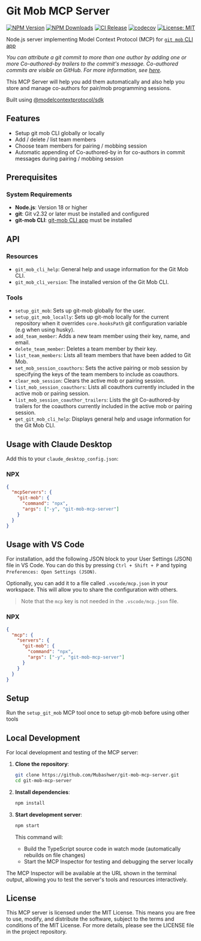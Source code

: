 # Git Mob MCP Server

[![NPM Version](https://img.shields.io/npm/v/git-mob-mcp-server)](https://www.npmjs.com/package/git-mob-mcp-server)
[![NPM Downloads](https://img.shields.io/npm/dt/git-mob-mcp-server)](https://www.npmjs.com/package/git-mob-mcp-server)
[![CI Release](https://github.com/Mubashwer/git-mob-mcp-server/actions/workflows/ci-release.yml/badge.svg)](https://github.com/Mubashwer/git-mob-mcp-server/actions/workflows/ci-release.yml)
[![codecov](https://codecov.io/gh/Mubashwer/git-mob-mcp-server/graph/badge.svg?token=21GJOEYQGG)](https://codecov.io/gh/Mubashwer/git-mob-mcp-server)
[![License: MIT](https://img.shields.io/badge/License-MIT-blue.svg)](https://github.com/Mubashwer/git-mob-mcp-server/blob/main/LICENSE)

Node.js server implementing Model Context Protocol (MCP) for [`git mob` CLI app](https://github.com/Mubashwer/git-mob)

_You can attribute a git commit to more than one author by adding one or more Co-authored-by trailers to the commit's message. Co-authored commits are visible on GitHub.
For more information, see [here](https://docs.github.com/en/pull-requests/committing-changes-to-your-project/creating-and-editing-commits/creating-a-commit-with-multiple-authors)._

This MCP Server will help you add them automatically and also help you store and manage co-authors for pair/mob programming sessions.

Built using [@modelcontextprotocol/sdk](https://github.com/modelcontextprotocol/typescript-sdk)

## Features

- Setup git mob CLI globally or locally
- Add / delete / list team members
- Choose team members for pairing / mobbing session
- Automatic appending of Co-authored-by in for co-authors in commit messages during pairing / mobbing session

## Prerequisites

### System Requirements

- **Node.js**: Version 18 or higher
- **git**: Git v2.32 or later must be installed and configured
- **git-mob CLI**: [git-mob CLI app](https://github.com/Mubashwer/git-mob?tab=readme-ov-file#installation) must be installed

## API

### Resources

- `git_mob_cli_help`: General help and usage information for the Git Mob CLI.
- `git_mob_cli_version`: The installed version of the Git Mob CLI.

### Tools

- `setup_git_mob`: Sets up git-mob globally for the user.
- `setup_git_mob_locally`: Sets up git-mob locally for the current repository when it overrides `core.hooksPath` git configuration variable (e.g when using husky).
- `add_team_member`: Adds a new team member using their key, name, and email.
- `delete_team_member`: Deletes a team member by their key.
- `list_team_members`: Lists all team members that have been added to Git Mob.
- `set_mob_session_coauthors`: Sets the active pairing or mob session by specifying the keys of the team members to include as coauthors.
- `clear_mob_session`: Clears the active mob or pairing session.
- `list_mob_session_coauthors`: Lists all coauthors currently included in the active mob or pairing session.
- `list_mob_session_coauthor_trailers`: Lists the git Co-authored-by trailers for the coauthors currently included in the active mob or pairing session.
- `get_git_mob_cli_help`: Displays general help and usage information for the Git Mob CLI.

## Usage with Claude Desktop

Add this to your `claude_desktop_config.json`:

### NPX

```json
{
  "mcpServers": {
    "git-mob": {
      "command": "npx",
      "args": ["-y", "git-mob-mcp-server"]
    }
  }
}
```

## Usage with VS Code

For installation, add the following JSON block to your User Settings (JSON) file in VS Code. You can do this by pressing `Ctrl + Shift + P` and typing `Preferences: Open Settings (JSON)`.

Optionally, you can add it to a file called `.vscode/mcp.json` in your workspace. This will allow you to share the configuration with others.

> Note that the `mcp` key is not needed in the `.vscode/mcp.json` file.

### NPX

```json
{
  "mcp": {
    "servers": {
      "git-mob": {
        "command": "npx",
        "args": ["-y", "git-mob-mcp-server"]
      }
    }
  }
}
```

## Setup

Run the `setup_git_mob` MCP tool once to setup git-mob before using other tools

## Local Development

For local development and testing of the MCP server:

1. **Clone the repository**:

   ```bash
   git clone https://github.com/Mubashwer/git-mob-mcp-server.git
   cd git-mob-mcp-server
   ```

2. **Install dependencies**:

   ```bash
   npm install
   ```

3. **Start development server**:

   ```bash
   npm start
   ```

   This command will:

   - Build the TypeScript source code in watch mode (automatically rebuilds on file changes)
   - Start the MCP Inspector for testing and debugging the server locally

The MCP Inspector will be available at the URL shown in the terminal output, allowing you to test the server's tools and resources interactively.

## License

This MCP server is licensed under the MIT License. This means you are free to use, modify, and distribute the software, subject to the terms and conditions of the MIT License. For more details, please see the LICENSE file in the project repository.
